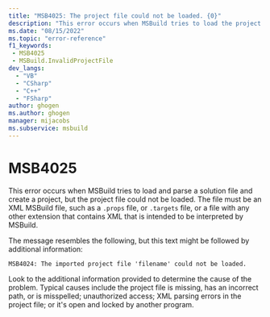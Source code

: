 ```yaml
---
title: "MSB4025: The project file could not be loaded. {0}"
description: "This error occurs when MSBuild tries to load the project file, but the project file could not be loaded."
ms.date: "08/15/2022"
ms.topic: "error-reference"
f1_keywords:
 - MSB4025
 - MSBuild.InvalidProjectFile
dev_langs:
  - "VB"
  - "CSharp"
  - "C++"
  - "FSharp"
author: ghogen
ms.author: ghogen
manager: mijacobs
ms.subservice: msbuild
---
```

# MSB4025

This error occurs when MSBuild tries to load and parse a solution file and create a project, but the project file could not be loaded.  The file must be an XML MSBuild file, such as a `.props` file, or `.targets` file, or a file with any other extension that contains XML that is intended to be interpreted by MSBuild.

The message resembles the following, but this text might be followed by additional information:

```output
MSB4024: The imported project file 'filename' could not be loaded.
```

Look to the additional information provided to determine the cause of the problem.  Typical causes include the project file is missing, has an incorrect path, or is misspelled; unauthorized access; XML parsing errors in the project file; or it's open and locked by another program.
